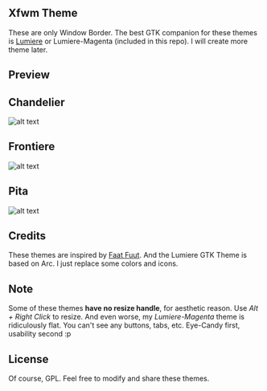## Xfwm Theme
These are only Window Border. The best GTK companion for these themes is [Lumiere](https://github.com/addy-dclxvi/Openbox-Theme-Collections) or Lumiere-Magenta (included in this repo). I will create more theme later.

## Preview

## Chandelier
![alt text](https://raw.githubusercontent.com/addy-dclxvi/Xfwm4-Theme-Collections/master/preview-chandelier.jpg) <br />

## Frontiere
![alt text](https://raw.githubusercontent.com/addy-dclxvi/Xfwm4-Theme-Collections/master/preview-frontiere.jpg) <br />

## Pita
![alt text](https://raw.githubusercontent.com/addy-dclxvi/Xfwm4-Theme-Collections/master/preview-pita.jpg) <br />

## Credits
These themes are inspired by [Faat Fuut](https://www.facebook.com/faat.fuut). And the Lumiere GTK Theme is based on Arc. I just replace some colors and icons.

## Note
Some of these themes **have no resize handle**, for aesthetic reason. Use *Alt + Right Click* to resize. And even worse, my *Lumiere-Magenta* theme is ridiculously flat. You can't see any buttons, tabs, etc. Eye-Candy first, usability second :p

## License
Of course, GPL. Feel free to modify and share these themes.
